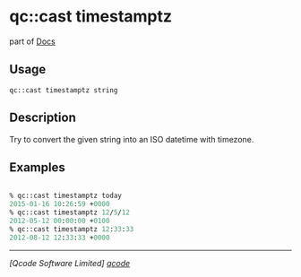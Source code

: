 qc::cast timestamptz
====================

part of [Docs](../index.md)

Usage
-----
`qc::cast timestamptz string`

Description
-----------
Try to convert the given string into an ISO datetime with timezone.

Examples
--------
```tcl

% qc::cast timestamptz today
2015-01-16 10:26:59 +0000
% qc::cast timestamptz 12/5/12
2012-05-12 00:00:00 +0100
% qc::cast timestamptz 12:33:33 
2012-08-12 12:33:33 +0000
```

----------------------------------
*[Qcode Software Limited] [qcode]*

[qcode]: http://www.qcode.co.uk "Qcode Software"
